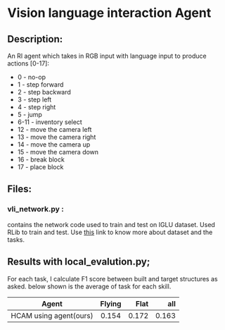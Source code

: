 # Vision language interaction Agent

## Description:
An Rl agent which takes in RGB input with language input to produce actions [0-17]:
* 0 - no-op
* 1 - step forward
* 2 - step backward
* 3 - step left
* 4 - step right
* 5 - jump
* 6-11 - inventory select
* 12 - move the camera left
* 13 - move the camera right
* 14 - move the camera up
* 15 - move the camera down
* 16 - break block
* 17 - place block

## Files:
### vli_network.py : 
contains the network code used to train and test on IGLU dataset. Used RLib to train and test.
Use [this](https://gitlab.aicrowd.com/aicrowd/challenges/iglu-challenge-2022/iglu-2022-rl-task-starter-kit/) link to know more about dataset and the tasks.

## Results with local_evalution.py;
For each task, I calculate F1 score between built and target structures as asked. 
below shown is the average of task for each skill.

| Agent        | Flying           | Flat | all|
| ------------- |:-------------:| -----:| -----:
| HCAM using agent(ours) | 0.154|0.172 | 0.163
